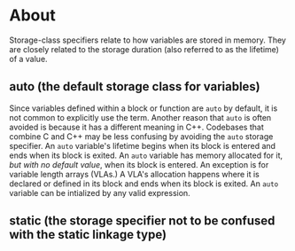 # About

Storage-class specifiers relate to how variables are stored in memory.
They are closely related to the storage duration (also referred to as the lifetime) of a value.

## auto (the default storage class for variables)

Since variables defined within a block or function are `auto` by default, it is not common to explicitly use the term.
Another reason that `auto` is often avoided is because it has a different meaning in C++.
Codebases that combine C and C++ may be less confusing by avoiding the `auto` storage specifier.
An `auto` variable's lifetime begins when its block is entered and ends when its block is exited.
An `auto` variable has memory allocated for it, _but with no default value_, when its block is entered.
An exception is for variable length arrays (VLAs.)
A VLA's allocation happens where it is declared or defined in its block and ends when its block is exited.
An `auto` variable can be intialized by any valid expression.


## static (the storage specifier not to be confused with the static linkage type)


